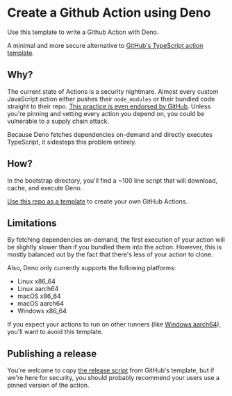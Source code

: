 # Create a Github Action using Deno

Use this template to write a Github Action with Deno.

A minimal and more secure alternative to
[GitHub's TypeScript action template](https://github.com/actions/typescript-action).

## Why?

The current state of Actions is a security nightmare. Almost every custom
JavaScript action either pushes their `node_modules` or their bundled code
straight to their repo.
[This practice is even endorsed by GitHub](https://docs.github.com/en/actions/creating-actions/creating-a-javascript-action#commit-tag-and-push-your-action-to-github).
Unless you're pinning and vetting every action you depend on, you could be
vulnerable to a supply chain attack.

Because Deno fetches dependencies on-demand and directly executes TypeScript, it
sidesteps this problem entirely.

## How?

In the bootstrap directory, you'll find a ~100 line script that will download,
cache, and execute Deno.

[Use this repo as a template](https://github.com/new?template_name=deno-action&template_owner=tombl)
to create your own GitHub Actions.

## Limitations

By fetching dependencies on-demand, the first execution of your action will be
slightly slower than if you bundled them into the action. However, this is
mostly balanced out by the fact that there's less of your action to clone.

Also, Deno only currently supports the following platforms:

- Linux x86_64
- Linux aarch64
- macOS x86_64
- macOS aarch64
- Windows x86_64

If you expect your actions to run on other runners (like
[Windows aarch64](https://github.com/denoland/deno/issues/13331)), you'll want
to avoid this template.

## Publishing a release

You're welcome to copy
[the release script](https://github.com/actions/typescript-action/blob/main/script/release)
from GitHub's template, but if we're here for security, you should probably
recommend your users use a pinned version of the action.
